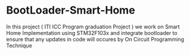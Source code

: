 # BootLoader-Smart-Home
In this project ( ITI ICC Program graduation Project ) we work on Smart Home Implementation using STM32F103x and integrate bootloader to ensure that any updates in code will occures by On Circuit Programming Technique
